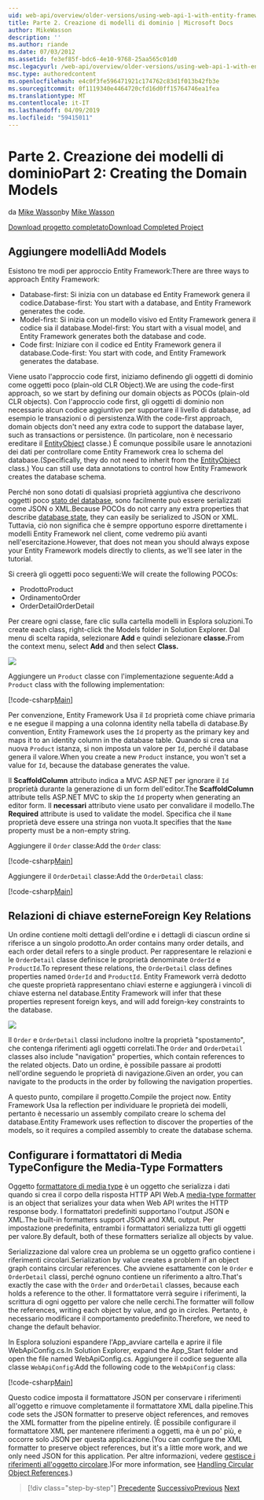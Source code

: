 ```yaml
---
uid: web-api/overview/older-versions/using-web-api-1-with-entity-framework-5/using-web-api-with-entity-framework-part-2
title: Parte 2. Creazione di modelli di dominio | Microsoft Docs
author: MikeWasson
description: ''
ms.author: riande
ms.date: 07/03/2012
ms.assetid: fe3ef85f-bdc6-4e10-9768-25aa565c01d0
msc.legacyurl: /web-api/overview/older-versions/using-web-api-1-with-entity-framework-5/using-web-api-with-entity-framework-part-2
msc.type: authoredcontent
ms.openlocfilehash: e4c0f3fe596471921c174762c83d1f013b42fb3e
ms.sourcegitcommit: 0f1119340e4464720cfd16d0ff15764746ea1fea
ms.translationtype: MT
ms.contentlocale: it-IT
ms.lasthandoff: 04/09/2019
ms.locfileid: "59415011"
---
```

# <a name="part-2-creating-the-domain-models"></a><span data-ttu-id="8b8d0-102">Parte 2. Creazione dei modelli di dominio</span><span class="sxs-lookup"><span data-stu-id="8b8d0-102">Part 2: Creating the Domain Models</span></span>

<span data-ttu-id="8b8d0-103">da [Mike Wasson](https://github.com/MikeWasson)</span><span class="sxs-lookup"><span data-stu-id="8b8d0-103">by [Mike Wasson](https://github.com/MikeWasson)</span></span>

[<span data-ttu-id="8b8d0-104">Download progetto completato</span><span class="sxs-lookup"><span data-stu-id="8b8d0-104">Download Completed Project</span></span>](http://code.msdn.microsoft.com/ASP-NET-Web-API-with-afa30545)

## <a name="add-models"></a><span data-ttu-id="8b8d0-105">Aggiungere modelli</span><span class="sxs-lookup"><span data-stu-id="8b8d0-105">Add Models</span></span>

<span data-ttu-id="8b8d0-106">Esistono tre modi per approccio Entity Framework:</span><span class="sxs-lookup"><span data-stu-id="8b8d0-106">There are three ways to approach Entity Framework:</span></span>

- <span data-ttu-id="8b8d0-107">Database-first: Si inizia con un database ed Entity Framework genera il codice.</span><span class="sxs-lookup"><span data-stu-id="8b8d0-107">Database-first: You start with a database, and Entity Framework generates the code.</span></span>
- <span data-ttu-id="8b8d0-108">Model-first: Si inizia con un modello visivo ed Entity Framework genera il codice sia il database.</span><span class="sxs-lookup"><span data-stu-id="8b8d0-108">Model-first: You start with a visual model, and Entity Framework generates both the database and code.</span></span>
- <span data-ttu-id="8b8d0-109">Code first: Iniziare con il codice ed Entity Framework genera il database.</span><span class="sxs-lookup"><span data-stu-id="8b8d0-109">Code-first: You start with code, and Entity Framework generates the database.</span></span>

<span data-ttu-id="8b8d0-110">Viene usato l'approccio code first, iniziamo definendo gli oggetti di dominio come oggetti poco (plain-old CLR Object).</span><span class="sxs-lookup"><span data-stu-id="8b8d0-110">We are using the code-first approach, so we start by defining our domain objects as POCOs (plain-old CLR objects).</span></span> <span data-ttu-id="8b8d0-111">Con l'approccio code first, gli oggetti di dominio non necessario alcun codice aggiuntivo per supportare il livello di database, ad esempio le transazioni o di persistenza.</span><span class="sxs-lookup"><span data-stu-id="8b8d0-111">With the code-first approach, domain objects don't need any extra code to support the database layer, such as transactions or persistence.</span></span> <span data-ttu-id="8b8d0-112">(In particolare, non è necessario ereditare il [EntityObject](https://msdn.microsoft.com/library/system.data.objects.dataclasses.entityobject.aspx) classe.) È comunque possibile usare le annotazioni dei dati per controllare come Entity Framework crea lo schema del database.</span><span class="sxs-lookup"><span data-stu-id="8b8d0-112">(Specifically, they do not need to inherit from the [EntityObject](https://msdn.microsoft.com/library/system.data.objects.dataclasses.entityobject.aspx) class.) You can still use data annotations to control how Entity Framework creates the database schema.</span></span>

<span data-ttu-id="8b8d0-113">Perché non sono dotati di qualsiasi proprietà aggiuntiva che descrivono oggetti poco [stato del database](https://msdn.microsoft.com/library/system.data.entitystate.aspx), sono facilmente può essere serializzati come JSON o XML.</span><span class="sxs-lookup"><span data-stu-id="8b8d0-113">Because POCOs do not carry any extra properties that describe [database state](https://msdn.microsoft.com/library/system.data.entitystate.aspx), they can easily be serialized to JSON or XML.</span></span> <span data-ttu-id="8b8d0-114">Tuttavia, ciò non significa che è sempre opportuno esporre direttamente i modelli Entity Framework nel client, come vedremo più avanti nell'esercitazione.</span><span class="sxs-lookup"><span data-stu-id="8b8d0-114">However, that does not mean you should always expose your Entity Framework models directly to clients, as we'll see later in the tutorial.</span></span>

<span data-ttu-id="8b8d0-115">Si creerà gli oggetti poco seguenti:</span><span class="sxs-lookup"><span data-stu-id="8b8d0-115">We will create the following POCOs:</span></span>

- <span data-ttu-id="8b8d0-116">Prodotto</span><span class="sxs-lookup"><span data-stu-id="8b8d0-116">Product</span></span>
- <span data-ttu-id="8b8d0-117">Ordinamento</span><span class="sxs-lookup"><span data-stu-id="8b8d0-117">Order</span></span>
- <span data-ttu-id="8b8d0-118">OrderDetail</span><span class="sxs-lookup"><span data-stu-id="8b8d0-118">OrderDetail</span></span>

<span data-ttu-id="8b8d0-119">Per creare ogni classe, fare clic sulla cartella modelli in Esplora soluzioni.</span><span class="sxs-lookup"><span data-stu-id="8b8d0-119">To create each class, right-click the Models folder in Solution Explorer.</span></span> <span data-ttu-id="8b8d0-120">Dal menu di scelta rapida, selezionare **Add** e quindi selezionare **classe.**</span><span class="sxs-lookup"><span data-stu-id="8b8d0-120">From the context menu, select **Add** and then select **Class.**</span></span>

![](using-web-api-with-entity-framework-part-2/_static/image1.png)

<span data-ttu-id="8b8d0-121">Aggiungere un `Product` classe con l'implementazione seguente:</span><span class="sxs-lookup"><span data-stu-id="8b8d0-121">Add a `Product` class with the following implementation:</span></span>

[!code-csharp[Main](using-web-api-with-entity-framework-part-2/samples/sample1.cs)]

<span data-ttu-id="8b8d0-122">Per convenzione, Entity Framework Usa il `Id` proprietà come chiave primaria e ne esegue il mapping a una colonna identity nella tabella di database.</span><span class="sxs-lookup"><span data-stu-id="8b8d0-122">By convention, Entity Framework uses the `Id` property as the primary key and maps it to an identity column in the database table.</span></span> <span data-ttu-id="8b8d0-123">Quando si crea una nuova `Product` istanza, si non imposta un valore per `Id`, perché il database genera il valore.</span><span class="sxs-lookup"><span data-stu-id="8b8d0-123">When you create a new `Product` instance, you won't set a value for `Id`, because the database generates the value.</span></span>

<span data-ttu-id="8b8d0-124">Il **ScaffoldColumn** attributo indica a MVC ASP.NET per ignorare il `Id` proprietà durante la generazione di un form dell'editor.</span><span class="sxs-lookup"><span data-stu-id="8b8d0-124">The **ScaffoldColumn** attribute tells ASP.NET MVC to skip the `Id` property when generating an editor form.</span></span> <span data-ttu-id="8b8d0-125">Il **necessari** attributo viene usato per convalidare il modello.</span><span class="sxs-lookup"><span data-stu-id="8b8d0-125">The **Required** attribute is used to validate the model.</span></span> <span data-ttu-id="8b8d0-126">Specifica che il `Name` proprietà deve essere una stringa non vuota.</span><span class="sxs-lookup"><span data-stu-id="8b8d0-126">It specifies that the `Name` property must be a non-empty string.</span></span>

<span data-ttu-id="8b8d0-127">Aggiungere il `Order` classe:</span><span class="sxs-lookup"><span data-stu-id="8b8d0-127">Add the `Order` class:</span></span>

[!code-csharp[Main](using-web-api-with-entity-framework-part-2/samples/sample2.cs)]

<span data-ttu-id="8b8d0-128">Aggiungere il `OrderDetail` classe:</span><span class="sxs-lookup"><span data-stu-id="8b8d0-128">Add the `OrderDetail` class:</span></span>

[!code-csharp[Main](using-web-api-with-entity-framework-part-2/samples/sample3.cs)]

## <a name="foreign-key-relations"></a><span data-ttu-id="8b8d0-129">Relazioni di chiave esterne</span><span class="sxs-lookup"><span data-stu-id="8b8d0-129">Foreign Key Relations</span></span>

<span data-ttu-id="8b8d0-130">Un ordine contiene molti dettagli dell'ordine e i dettagli di ciascun ordine si riferisce a un singolo prodotto.</span><span class="sxs-lookup"><span data-stu-id="8b8d0-130">An order contains many order details, and each order detail refers to a single product.</span></span> <span data-ttu-id="8b8d0-131">Per rappresentare le relazioni e le `OrderDetail` classe definisce le proprietà denominate `OrderId` e `ProductId`.</span><span class="sxs-lookup"><span data-stu-id="8b8d0-131">To represent these relations, the `OrderDetail` class defines properties named `OrderId` and `ProductId`.</span></span> <span data-ttu-id="8b8d0-132">Entity Framework verrà dedotto che queste proprietà rappresentano chiavi esterne e aggiungerà i vincoli di chiave esterna nel database.</span><span class="sxs-lookup"><span data-stu-id="8b8d0-132">Entity Framework will infer that these properties represent foreign keys, and will add foreign-key constraints to the database.</span></span>

![](using-web-api-with-entity-framework-part-2/_static/image2.png)

<span data-ttu-id="8b8d0-133">Il `Order` e `OrderDetail` classi includono inoltre la proprietà "spostamento", che contenga riferimenti agli oggetti correlati.</span><span class="sxs-lookup"><span data-stu-id="8b8d0-133">The `Order` and `OrderDetail` classes also include "navigation" properties, which contain references to the related objects.</span></span> <span data-ttu-id="8b8d0-134">Dato un ordine, è possibile passare ai prodotti nell'ordine seguendo le proprietà di navigazione.</span><span class="sxs-lookup"><span data-stu-id="8b8d0-134">Given an order, you can navigate to the products in the order by following the navigation properties.</span></span>

<span data-ttu-id="8b8d0-135">A questo punto, compilare il progetto.</span><span class="sxs-lookup"><span data-stu-id="8b8d0-135">Compile the project now.</span></span> <span data-ttu-id="8b8d0-136">Entity Framework Usa la reflection per individuare le proprietà dei modelli, pertanto è necessario un assembly compilato creare lo schema del database.</span><span class="sxs-lookup"><span data-stu-id="8b8d0-136">Entity Framework uses reflection to discover the properties of the models, so it requires a compiled assembly to create the database schema.</span></span>

## <a name="configure-the-media-type-formatters"></a><span data-ttu-id="8b8d0-137">Configurare i formattatori di Media Type</span><span class="sxs-lookup"><span data-stu-id="8b8d0-137">Configure the Media-Type Formatters</span></span>

<span data-ttu-id="8b8d0-138">Oggetto [formattatore di media type](../../formats-and-model-binding/media-formatters.md) è un oggetto che serializza i dati quando si crea il corpo della risposta HTTP API Web.</span><span class="sxs-lookup"><span data-stu-id="8b8d0-138">A [media-type formatter](../../formats-and-model-binding/media-formatters.md) is an object that serializes your data when Web API writes the HTTP response body.</span></span> <span data-ttu-id="8b8d0-139">I formattatori predefiniti supportano l'output JSON e XML.</span><span class="sxs-lookup"><span data-stu-id="8b8d0-139">The built-in formatters support JSON and XML output.</span></span> <span data-ttu-id="8b8d0-140">Per impostazione predefinita, entrambi i formattatori serializza tutti gli oggetti per valore.</span><span class="sxs-lookup"><span data-stu-id="8b8d0-140">By default, both of these formatters serialize all objects by value.</span></span>

<span data-ttu-id="8b8d0-141">Serializzazione dal valore crea un problema se un oggetto grafico contiene i riferimenti circolari.</span><span class="sxs-lookup"><span data-stu-id="8b8d0-141">Serialization by value creates a problem if an object graph contains circular references.</span></span> <span data-ttu-id="8b8d0-142">Che avviene esattamente con le `Order` e `OrderDetail` classi, perché ognuno contiene un riferimento a altro.</span><span class="sxs-lookup"><span data-stu-id="8b8d0-142">That's exactly the case with the `Order` and `OrderDetail` classes, because each holds a reference to the other.</span></span> <span data-ttu-id="8b8d0-143">Il formattatore verrà seguire i riferimenti, la scrittura di ogni oggetto per valore che nelle cerchi.</span><span class="sxs-lookup"><span data-stu-id="8b8d0-143">The formatter will follow the references, writing each object by value, and go in circles.</span></span> <span data-ttu-id="8b8d0-144">Pertanto, è necessario modificare il comportamento predefinito.</span><span class="sxs-lookup"><span data-stu-id="8b8d0-144">Therefore, we need to change the default behavior.</span></span>

<span data-ttu-id="8b8d0-145">In Esplora soluzioni espandere l'App\_avviare cartella e aprire il file WebApiConfig.cs.</span><span class="sxs-lookup"><span data-stu-id="8b8d0-145">In Solution Explorer, expand the App\_Start folder and open the file named WebApiConfig.cs.</span></span> <span data-ttu-id="8b8d0-146">Aggiungere il codice seguente alla classe `WebApiConfig`:</span><span class="sxs-lookup"><span data-stu-id="8b8d0-146">Add the following code to the `WebApiConfig` class:</span></span>

[!code-csharp[Main](using-web-api-with-entity-framework-part-2/samples/sample4.cs?highlight=11)]

<span data-ttu-id="8b8d0-147">Questo codice imposta il formattatore JSON per conservare i riferimenti all'oggetto e rimuove completamente il formattatore XML dalla pipeline.</span><span class="sxs-lookup"><span data-stu-id="8b8d0-147">This code sets the JSON formatter to preserve object references, and removes the XML formatter from the pipeline entirely.</span></span> <span data-ttu-id="8b8d0-148">(È possibile configurare il formattatore XML per mantenere riferimenti a oggetti, ma è un po' più, e occorre solo JSON per questa applicazione.</span><span class="sxs-lookup"><span data-stu-id="8b8d0-148">(You can configure the XML formatter to preserve object references, but it's a little more work, and we only need JSON for this application.</span></span> <span data-ttu-id="8b8d0-149">Per altre informazioni, vedere [gestisce i riferimenti all'oggetto circolare](../../formats-and-model-binding/json-and-xml-serialization.md#handling_circular_object_references).)</span><span class="sxs-lookup"><span data-stu-id="8b8d0-149">For more information, see [Handling Circular Object References](../../formats-and-model-binding/json-and-xml-serialization.md#handling_circular_object_references).)</span></span>

> [!div class="step-by-step"]
> <span data-ttu-id="8b8d0-150">[Precedente](using-web-api-with-entity-framework-part-1.md)
> [Successivo](using-web-api-with-entity-framework-part-3.md)</span><span class="sxs-lookup"><span data-stu-id="8b8d0-150">[Previous](using-web-api-with-entity-framework-part-1.md)
[Next](using-web-api-with-entity-framework-part-3.md)</span></span>
